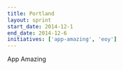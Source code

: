 ```yaml
---
title: Portland
layout: sprint
start_date: 2014-12-1
end_date: 2014-12-6
initiatives: ['app-amazing', 'eoy']
---
```


App Amazing

